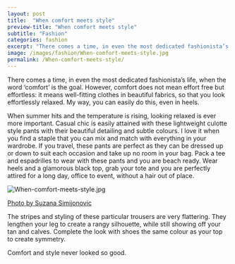 ```yaml
---
layout: post
title:  "When comfort meets style"
preview-title: "When comfort meets style"
subtitle: "Fashion"
categories: fashion
excerpt: "There comes a time, in even the most dedicated fashionista’s life, when the word ‘comfort’ is the goal. However, comfort does not mean effort free but effortless: it means well-fitting clothes in beautiful fabrics" 
image: /images/fashion/When-comfort-meets-style.jpg
permalink: /When-comfort-meets-style/
---
```

<p>There comes a time, in even the most dedicated fashionista’s life, when the word ‘comfort’ is the goal. However, comfort does not mean effort free but effortless: it means well-fitting clothes in beautiful fabrics, so that you look effortlessly relaxed. My way, you can easily do this, even in heels.</p>
<p>When summer hits and the temperature is rising, looking relaxed is ever more important. Casual chic is easily attained with these lightweight culotte style pants with their beautiful detailing and subtle colours. I love it when you find a staple that you can mix and match with everything in your wardrobe. If you travel, these pants are perfect as they can be dressed up or down to suit each occasion and take up no room in your bag. Pack a tee and espadrilles to wear with these pants and you are beach ready. Wear heels and a glamorous black top, grab your tote and you are perfectly attired for a long day, office to event, without a hair out of place.</p>
<div class="row justify-content-center">
<div class="col">
    <img src="{{ '/images/fashion/When-comfort-meets-style.jpg' | prepend: SourceUrl }}" alt="When-comfort-meets-style.jpg">
    <p class="font-xs image-credit-dark"><a href="https://www.instagram.com/suzypap_/" target="_blank">Photo by Suzana Simijonovic</a></p>
</div>
</div>
<div class="divider-sm"></div>
<p>The stripes and styling of these particular trousers are very flattering. They lengthen your leg to create a rangy silhouette, while still showing off your tan and calves. Complete the look with shoes the same colour as your top to create symmetry.</p>
<p>Comfort and style never looked so good.</p>